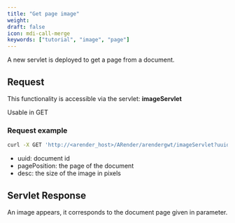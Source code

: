 ```yaml
---
title: "Get page image"
weight: 
draft: false
icon: mdi-call-merge
keywords: ["tutorial", "image", "page"]
---
```


A new servlet is deployed to get a page from a document.

## Request 

This functionality is accessible via the servlet: **imageServlet**

Usable in GET


### Request example

``` bash
curl -X GET 'http://<arender_host>/ARender/arendergwt/imageServlet?uuid=docUUID&pagePosition=page&desc=size'
```

* uuid: document id
* pagePosition: the page of the document
* desc: the size of the image in pixels

## Servlet Response

An image appears, it corresponds to the document page given in parameter.